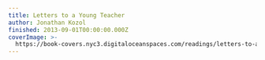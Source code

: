 ```yaml
---
title: Letters to a Young Teacher
author: Jonathan Kozol
finished: 2013-09-01T00:00:00.000Z
coverImage: >-
  https://book-covers.nyc3.digitaloceanspaces.com/readings/letters-to-a-young-teacher-01.jpg
---
```

